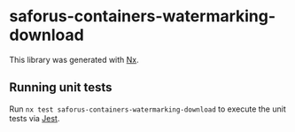 # saforus-containers-watermarking-download

This library was generated with [Nx](https://nx.dev).

## Running unit tests

Run `nx test saforus-containers-watermarking-download` to execute the unit tests via [Jest](https://jestjs.io).
